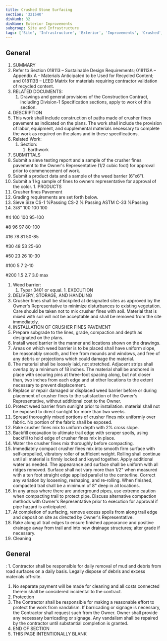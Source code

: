 ```yaml
---
title: Crushed Stone Surfacing
section: '321540'
divNumb: 32
divName: Exterior Improvements
subgroup: Site and Infrastructure
tags: ['Site', 'Infrastructure', 'Exterior', 'Improvements', 'Crushed', 'Stone', 'Surfacing']
---
```



## General

   1. SUMMARY
   1. Refer to Section 018113 – Sustainable Design Requirements; 018113A – Appendix A - Materials Anticipated to be Used for Recycled Content; and 018113B – LEED Matrix for materials requiring contractor validation of recycled content.
   1. RELATED DOCUMENTS:
      1. Drawings and general provisions of the Construction Contract, including Division-1 Specification sections, apply to work of this section.
   1. DESCRIPTION
   1. This work shall include construction of paths made of crusher fines pavement as indicated on the plans. The work shall include the provision of labor, equipment, and supplemental materials necessary to complete the work as required on the plans and in these specifications.
   1. Related Work:
      1. Section:
         1. Earthwork
   1. SUBMITTALS
   1. Submit a sieve testing report and a sample of the crusher fines pavement to the Owner's Representative (1/2 cubic foot) for approval prior to commencement of work.
   1. Submit a product data and a sample of the weed barrier (6”x6”).
   1. Submit a 1 kg sample of fines to owners representative for approval of the color.
    1. PRODUCTS
   1. Crusher fines Pavement
   1. Grading requirements are set forth below.
   1. Sieve Size CS-1 %Passing CS-2 % Passing ASTM C-33 %Passing
   1. 3/8" 100 100 100 

#4 100 100 95-100

#8 96 97 80-100

#16 78 81 50-85

#30 48 53 25-60 

#50 23 26 10-30

#100 5 7 2-10

#200 1.5 2.7 3.0 max
   1. Weed barrier:
      1. Typar 3401 or equal.
    1. EXECUTION
   1. DELIVERY, STORAGE, AND HANDLING
   1. Crusher fines shall be stockpiled at designated sites as approved by the Owner's Representative to minimize disturbances to existing vegetation. Care should be taken not to mix crusher fines with soil. Material that is mixed with soil will not be acceptable and shall be removed from the site immediately.
   1. INSTALLATION OF CRUSHER FINES PAVEMENT
   1. Prepare subgrade to the lines, grade, compaction and depth as designated on the plans.
   1. Install weed barrier in the manner and locations shown on the drawings.
   1. Areas on which weed barrier is to be placed shall have uniform slope, be reasonably smooth, and free from mounds and windows, and free of any debris or projections which could damage the material.
   1. The material shall be loosely laid, not stretched. Adjacent strips shall overlap by a minimum of 18 inches. The material shall be anchored in place with securing pins at three-foot spacing along, but not closer than, two inches from each edge and at other locations to the extent necessary to prevent displacement.
   1. Replace or repair damaged or displaced weed barrier before or during placement of crusher fines to the satisfaction of the Owner's Representative, without additional cost to the Owner.
   1. Protect weed barrier from sunlight prior to installation. material shall not be exposed to direct sunlight for more than two weeks.
   1. Spread thoroughly mixed portions of crusher fines mix uniformly over fabric. No portion of the fabric shall be exposed.
   1. Rake crusher fines mix to uniform depth with 2% cross slope.
   1. Backfill excavation to ultimate trail edge with scraper spoils, using backfill to hold edge of crusher fines mix in place.
   1. Water the crusher fines mix thoroughly before compacting.
   1. Immediately compact crusher fines mix into smooth firm surface with self-propelled, vibratory roller of sufficient weight. Rolling shall continue until all material is firmly locked and keyed together. Apply additional water as needed. The appearance and surface shall be uniform with all ridges removed. Surface shall not vary more than 1/2" when measured with a ten foot straight edge applied parallel to the centerline. Correct any variation by loosening, reshaping, and re-rolling. When finished, compacted trail shall be a minimum of 8" deep in all locations.
   1. In any areas where there are underground pipes, use extreme caution when compacting trail to protect pipe. Discuss alternative compaction methods with Owner's Representative prior to execution for approval if pipe hazard is anticipated.
   1. At completion of surfacing, remove excess spoils from along trail edge and deposit on site as directed by Owner's Representative.
   1. Rake along all trail edges to ensure finished appearance and positive drainage away from trail and into new drainage structures; alter grade if necessary.
   1. Cleaning

## General

:
      1. Contractor shall be responsible for daily removal of mud and debris from road surfaces on a daily basis. Legally dispose of debris and excess materials off-site.
   1. No separate payment will be made for cleaning and all costs connected therein shall be considered incidental to the contract.
   1. Protection
   1. The Contractor shall be responsible for making a reasonable effort to protect the work from vandalism. If barricading or signage is necessary, the Contractor shall request such from the Owner. Owner shall provide any necessary barricading or signage. Any vandalism shall be repaired by the contractor until substantial completion is granted.
   1. END OF SECTION
   1. THIS PAGE INTENTIONALLY BLANK

